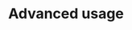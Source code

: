 ---
id: advanced-usage
url: annotation/java/advanced-usage
title: Advanced usage
weight: 4
description: "Learn about GroupDocs.Annotation advanced usage and its multiple powerful features like customizing document annotating process and annotations appearance etc."
keywords: GroupDocs.Annotation Advanced Features, GroupDocs.Annotation Customization, GroupDocs.Annotation Advanced Features Java
productName: GroupDocs.Annotation for Java
hideChildren: False
structuredData:
    showOrganization: True
isMenuItemWithNoContent: True
---